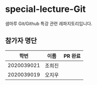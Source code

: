 # special-lecture-Git
샘마루 Git/Github 특강 관련 레파지토리입니다.

## 참가자 명단
|학번|이름|PR 완료|
|---|---|---|
|2020039021|조희진|
|2020039019|오지우|